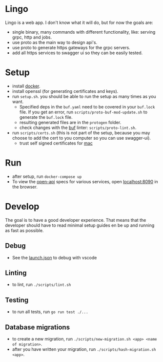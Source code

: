 # Lingo
Lingo is a web app. I don't know what it will do, but for now the goals are:
- single binary, many commands with different functionality, like: serving grpc, http and jobs.
- use proto as the main way to design api's.
- use proto to generate https gateways for the grpc servers.
- add all https services to swagger ui so they can be easily tested.

# Setup
- install [docker](https://docs.docker.com/get-docker/).
- install openssl (for generating certificates and keys).
- run `setup.sh`. you should be able to run the setup as many times as you want.
  - Specified deps in the `buf.yaml` need to be covered in your `buf.lock` file. If you get an error, run `scripts/proto-buf-mod-update.sh` to generate the `buf.lock` file.
  - resulting generated files are in the `protogen` folder.
  - check changes with the [buf](https://buf.build/) linter: `scripts/proto-lint.sh`.
- run `scripts/certs.sh` (this is not part of the setup, because you may choose to add the cert to you computer so you can use swagger-ui).
    - trust self signed certificates for [mac](https://tosbourn.com/getting-os-x-to-trust-self-signed-ssl-certificates/)

# Run
- after setup, run `docker-compose up`
- To view the [open-api](https://en.wikipedia.org/wiki/Open_API) specs for various services, open [localhost:8090](localhost:8090) in the browser.

# Develop
The goal is to have a good developer experience. That means that the developer should have to read minimal setup guides en be up and running as fast as possible.

## Debug
- See the [launch.json](.vscode/launch.json) to debug with vscode

## Linting
- to lint, run `./scripts/lint.sh`

## Testing
- to run all tests, run `go run test ./...`

## Database migrations
- to create a new migration, run `./scripts/new-migration.sh <app> <name of migration>`.
- after you have written your migration, run `./scripts/hash-migration.sh <app>`.
